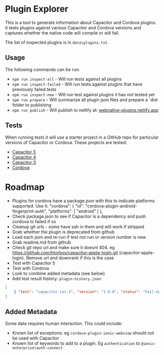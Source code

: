 # Plugin Explorer

This is a tool to generate information about Capacitor and Cordova plugins. It tests plugins against various Capacitor and Cordova versions and captures whether the native code will compile or will fail.

The list of inspected plugins is in `data\plugins.txt`.

## Usage
The following commands can be run:
- `npm run inspect-all` - Will run tests against all plugins
- `npm run inspect-failed` - Will run tests against plugins that have previously failed tests
- `npm run inspect-new` - Will run test against plugins it has not tested yet
- `npm run prepare` - Will summarize all plugin json files and prepare a `dist folder to publishing
- `npm run publish` - Will publish to netlify at: [webnative-plugins.netlify.app](https://webnative-plugins.netlify.app)

## Tests
When running tests it will use a starter project in a GitHub repo for particular versions of Capacitor or Cordova. These projects are tested:
- [Capacitor 5](https://github.com/dtarnawsky/plugin-test-capacitor-5)
- [Capacitor 4](https://github.com/dtarnawsky/plugin-test-capacitor-4)
- [Capacitor 3](https://github.com/dtarnawsky/plugin-test-capacitor-3)
- [Cordova](https://github.com/dtarnawsky/plugin-test-cordova-6-11.git)

# Roadmap
- Plugins for cordova have a package.json with this to indicate platforms supported. Use it:
 "cordova": {
    "id": "cordova-plugin-android-fingerprint-auth",
    "platforms": [
      "android"
    ]
  },
- Check package.json to see if Capacitor is a dependency and push cordova to failed if so
- Cleanup git urls - some have ssh in them and will work if stripped
- Grab whether the plugin is deprecated from github
- Load each json and re-run if test not run or version number is new
- Grab readme.md from github
- Check git repo url and make sure it doesnt 404. eg https://github.com/htorbov/capacitor-apple-login.git (capacitor-apple-login). Remove url and downrank if this is the case
- Test with Capacitor 5
- Test with Cordova
- Look to combine added metadata (see below)
- Add test result history: `plugin-history.json`:
```json
[ 
    { "test": "capacitor-ios-3", "version": "1.0.0", "status": "fail-npm-install", "log": "filename", "tested": "date-time" }
]
```

## Added Metadata
Some data requires human interaction. This could include:
- Known list of exceptions: eg `cordova-plugin-ionic-webview` should not be used with Capacitor
- Known list of keywords to add to a plugin. Eg `authentication` to `@ionic-enterprise\auth-connect`
